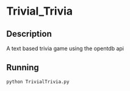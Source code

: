 # Trivial_Trivia

## Description
A text based trivia game using the opentdb api

## Running

```
python TrivialTrivia.py
```
